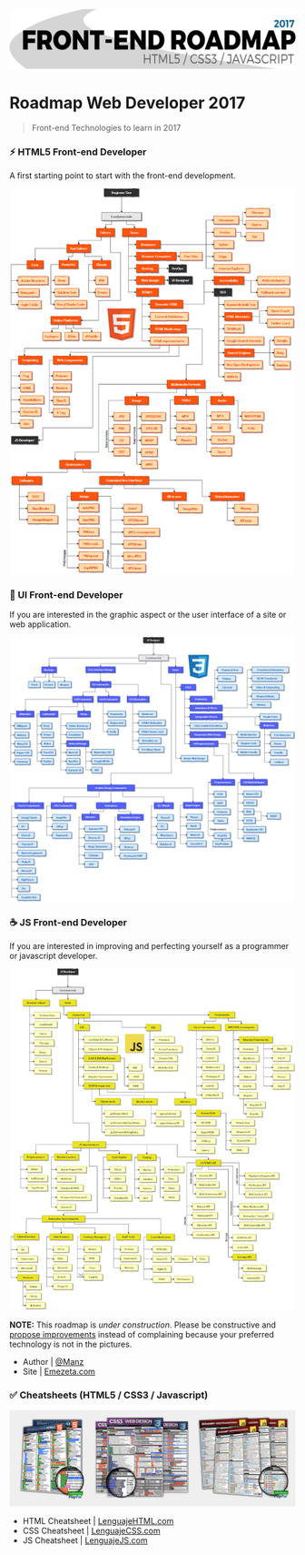 ![FrontEnd RoadMap](roadtitle.png)

# Roadmap Web Developer 2017
> Front-end Technologies to learn in 2017

### ⚡ HTML5 Front-end Developer
A first starting point to start with the front-end development.

![HTML5 Front-end developer](frontend-html-dev.png)

### 💎 UI Front-end Developer
If you are interested in the graphic aspect or the user interface of a site or web application.

![CSS3 Front-end developer](frontend-css-dev.png)

### ☕ JS Front-end Developer
If you are interested in improving and perfecting yourself as a programmer or javascript developer.

![JS Front-end developer](frontend-js-dev.png)

**NOTE:** This roadmap is _under construction_. Please be constructive and [propose improvements](https://github.com/ManzDev/roadmap-web-developer-2017/issues) instead of complaining because your preferred technology is not in the pictures.

* Author | [@Manz](https://twitter.com/Manz)
* Site | [Emezeta.com](https://www.emezeta.com/)

### ✅ Cheatsheets (HTML5 / CSS3 / Javascript)

![HTML5 CSS3 & Javascript CHEATSHEETS](html-css-javascript-cheatsheets.jpg)

* HTML Cheatsheet | [LenguajeHTML.com](https://lenguajehtml.com/)
* CSS Cheatsheet | [LenguajeCSS.com](https://lenguajecss.com/)
* JS Cheatsheet | [LenguajeJS.com](https://lenguajejs.com/)

